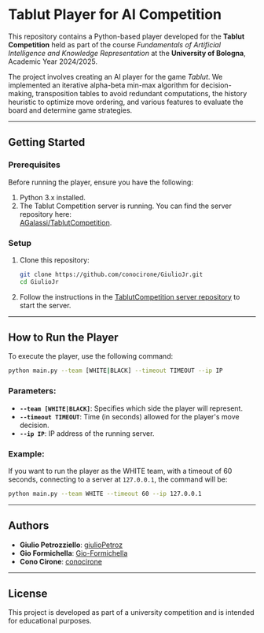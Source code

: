 # Tablut Player for AI Competition

This repository contains a Python-based player developed for the **Tablut Competition** held as part of the course *Fundamentals of Artificial Intelligence and Knowledge Representation* at the **University of Bologna**, Academic Year 2024/2025.

The project involves creating an AI player for the game *Tablut*. We implemented an iterative alpha-beta min-max algorithm for decision-making, transposition tables to avoid redundant computations, the history heuristic to optimize move ordering, and various features to evaluate the board and determine game strategies.

---

## Getting Started

### Prerequisites

Before running the player, ensure you have the following:

1. Python 3.x installed.
2. The Tablut Competition server is running. You can find the server repository here:  
   [AGalassi/TablutCompetition](https://github.com/AGalassi/TablutCompetition).

### Setup

1. Clone this repository:  
   ```bash
   git clone https://github.com/conocirone/GiulioJr.git
   cd GiulioJr
   ```

2. Follow the instructions in the [TablutCompetition server repository](https://github.com/AGalassi/TablutCompetition) to start the server.

---

## How to Run the Player

To execute the player, use the following command:

```bash
python main.py --team [WHITE|BLACK] --timeout TIMEOUT --ip IP
```

### Parameters:
- **`--team [WHITE|BLACK]`**: Specifies which side the player will represent.  
- **`--timeout TIMEOUT`**: Time (in seconds) allowed for the player's move decision.  
- **`--ip IP`**: IP address of the running server.

### Example:
If you want to run the player as the WHITE team, with a timeout of 60 seconds, connecting to a server at `127.0.0.1`, the command will be:  
```bash
python main.py --team WHITE --timeout 60 --ip 127.0.0.1
```

---


## Authors

- **Giulio Petrozziello**: [giulioPetroz](https://github.com/giulioPetroz)
- **Gio Formichella**: [Gio-Formichella](https://github.com/Gio-Formichella)
- **Cono Cirone**: [conocirone](https://github.com/conocirone)

---

## License

This project is developed as part of a university competition and is intended for educational purposes.  

